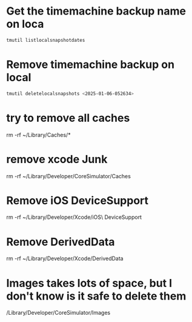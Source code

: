 # Get the timemachine backup name on loca
```bash
tmutil listlocalsnapshotdates
```

# Remove timemachine backup on local
```bash
tmutil deletelocalsnapshots <2025-01-06-052634>
```

# try to remove all caches
rm -rf ~/Library/Caches/*

# remove xcode Junk
rm -rf ~/Library/Developer/CoreSimulator/Caches

# Remove iOS DeviceSupport
rm -rf ~/Library/Developer/Xcode/iOS\ DeviceSupport

# Remove DerivedData
rm -rf ~/Library/Developer/Xcode/DerivedData

# Images takes lots of space, but I don't know is it safe to delete them
/Library/Developer/CoreSimulator/Images